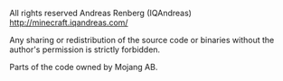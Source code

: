
All rights reserved Andreas Renberg (IQAndreas)
http://minecraft.iqandreas.com/ 

Any sharing or redistribution of the source code or binaries without the author's permission is strictly forbidden.

Parts of the code owned by Mojang AB.

